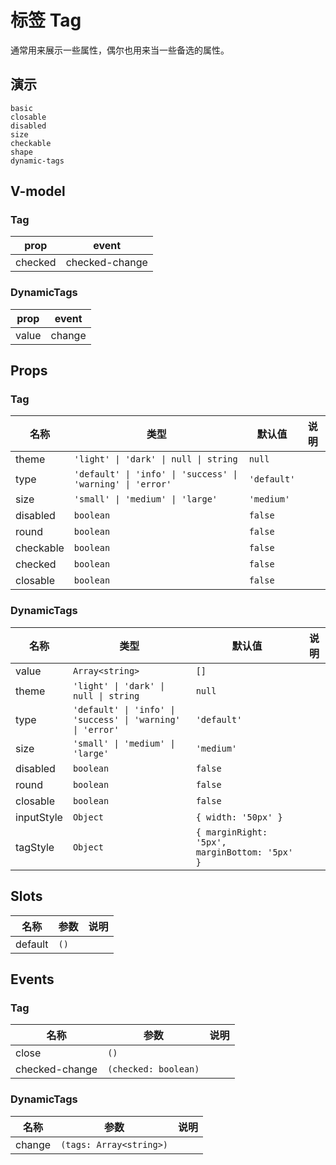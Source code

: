# 标签 Tag
通常用来展示一些属性，偶尔也用来当一些备选的属性。

## 演示
```demo
basic
closable
disabled
size
checkable
shape
dynamic-tags
```

## V-model
### Tag
|prop|event|
|-|-|
|checked|checked-change|

### DynamicTags
|prop|event|
|-|-|
|value|change|

## Props
### Tag
|名称|类型|默认值|说明|
|-|-|-|-|
|theme|`'light' \| 'dark' \| null \| string`|`null`||
|type|`'default' \| 'info' \| 'success' \| 'warning' \| 'error'`|`'default'`||
|size|`'small' \| 'medium' \| 'large'`|`'medium'`||
|disabled|`boolean`|`false`||
|round|`boolean`|`false`||
|checkable|`boolean`|`false`||
|checked|`boolean`|`false`||
|closable|`boolean`|`false`||

### DynamicTags
|名称|类型|默认值|说明|
|-|-|-|-|
|value|`Array<string>`|`[]`||
|theme|`'light' \| 'dark' \| null \| string`|`null`||
|type|`'default' \| 'info' \| 'success' \| 'warning' \| 'error'`|`'default'`||
|size|`'small' \| 'medium' \| 'large'`|`'medium'`||
|disabled|`boolean`|`false`||
|round|`boolean`|`false`||
|closable|`boolean`|`false`||
|inputStyle|`Object`|`{ width: '50px' }`||
|tagStyle|`Object`|`{ marginRight: '5px', marginBottom: '5px' }`||

## Slots
|名称|参数|说明|
|-|-|-|
|default|`()`||

## Events
### Tag
|名称|参数|说明|
|-|-|-|
|close|`()`|
|checked-change|`(checked: boolean)`||

### DynamicTags
|名称|参数|说明|
|-|-|-|
|change|`(tags: Array<string>)`||